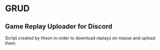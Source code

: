 # GRUD

## **G**ame **R**eplay **U**ploader for **D**iscord

Script created by Hixon in order to download replays en masse and upload them.
